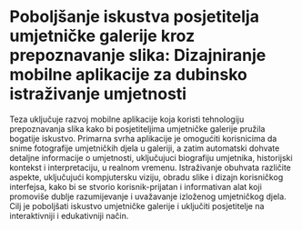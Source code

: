 # Poboljšanje iskustva posjetitelja umjetničke galerije kroz prepoznavanje slika: Dizajniranje mobilne aplikacije za dubinsko istraživanje umjetnosti

Teza uključuje razvoj mobilne aplikacije koja koristi tehnologiju prepoznavanja slika kako bi posjetiteljima umjetničke galerije pružila bogatije iskustvo. Primarna svrha aplikacije je omogućiti korisnicima da snime fotografije umjetničkih djela u galeriji, a zatim automatski dohvate detaljne informacije o umjetnosti, uključujuci biografiju umjetnika, historijski kontekst i interpretaciju, u realnom vremenu. Istraživanje obuhvata različite aspekte, uključujući kompjutersku viziju, obradu slike i dizajn korisničkog interfejsa, kako bi se stvorio korisnik-prijatan i informativan alat koji promoviše dublje razumijevanje i uvažavanje izloženog umjetničkog djela. Cilj je poboljšati iskustvo umjetničke galerije i uključiti posjetitelje na interaktivniji i edukativniji način.
